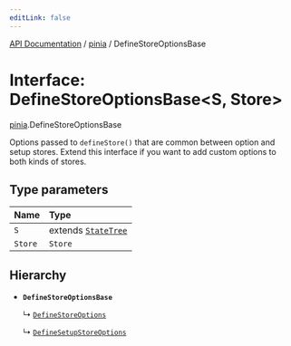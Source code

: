 ```yaml
---
editLink: false
---
```


[API Documentation](../index.md) / [pinia](../modules/pinia.md) / DefineStoreOptionsBase

# Interface: DefineStoreOptionsBase<S, Store\>

[pinia](../modules/pinia.md).DefineStoreOptionsBase

Options passed to `defineStore()` that are common between option and setup
stores. Extend this interface if you want to add custom options to both kinds
of stores.

## Type parameters

| Name | Type |
| :------ | :------ |
| `S` | extends [`StateTree`](../modules/pinia.md#statetree) |
| `Store` | `Store` |

## Hierarchy

- **`DefineStoreOptionsBase`**

  ↳ [`DefineStoreOptions`](pinia.DefineStoreOptions.md)

  ↳ [`DefineSetupStoreOptions`](pinia.DefineSetupStoreOptions.md)

